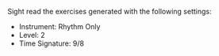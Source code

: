 Sight read the exercises generated with the following settings:

* Instrument: Rhythm Only
* Level: 2
* Time Signature: 9/8